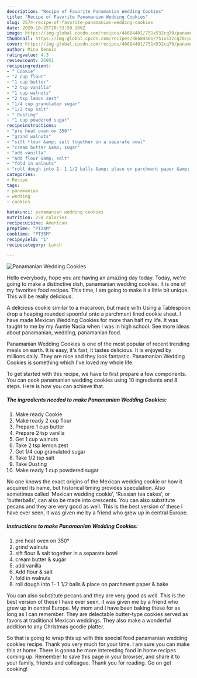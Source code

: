 ```yaml
---
description: "Recipe of Favorite Panamanian Wedding Cookies"
title: "Recipe of Favorite Panamanian Wedding Cookies"
slug: 2574-recipe-of-favorite-panamanian-wedding-cookies
date: 2020-10-25T20:33:59.186Z
image: https://img-global.cpcdn.com/recipes/46684401/751x532cq70/panamanian-wedding-cookies-recipe-main-photo.jpg
thumbnail: https://img-global.cpcdn.com/recipes/46684401/751x532cq70/panamanian-wedding-cookies-recipe-main-photo.jpg
cover: https://img-global.cpcdn.com/recipes/46684401/751x532cq70/panamanian-wedding-cookies-recipe-main-photo.jpg
author: Mina Dennis
ratingvalue: 4.3
reviewcount: 25951
recipeingredient:
- " Cookie"
- "2 cup flour"
- "1 cup butter"
- "2 tsp vanilla"
- "1 cup walnuts"
- "2 tsp lemon zest"
- "1/4 cup granulated sugar"
- "1/2 tsp salt"
- " Dusting"
- "1 cup powdered sugar"
recipeinstructions:
- "pre heat oven on 350°"
- "grind walnuts"
- "sift flour &amp; salt together in a separate bowl"
- "cream butter &amp; sugar"
- "add vanilla"
- "Add flour &amp; salt"
- "fold in walnuts"
- "roll dough into 1- 1 1/2 balls &amp; place on parchment paper &amp; bake"
categories:
- Recipe
tags:
- panamanian
- wedding
- cookies

katakunci: panamanian wedding cookies 
nutrition: 258 calories
recipecuisine: American
preptime: "PT24M"
cooktime: "PT35M"
recipeyield: "1"
recipecategory: Lunch

---
```



![Panamanian Wedding Cookies](https://img-global.cpcdn.com/recipes/46684401/751x532cq70/panamanian-wedding-cookies-recipe-main-photo.jpg)

Hello everybody, hope you are having an amazing day today. Today, we're going to make a distinctive dish, panamanian wedding cookies. It is one of my favorites food recipes. This time, I am going to make it a little bit unique. This will be really delicious.

A delicious cookie similar to a macaroon, but made with Using a Tablespoon drop a heaping rounded spoonful onto a parchment lined cookie sheet. I have made Mexican Wedding Cookies for more than half my life. It was taught to me by my Auntie Nacia when I was in high school. See more ideas about panamanian, wedding, panamanian food.

Panamanian Wedding Cookies is one of the most popular of recent trending meals on earth. It is easy, it's fast, it tastes delicious. It is enjoyed by millions daily. They are nice and they look fantastic. Panamanian Wedding Cookies is something which I've loved my whole life.


To get started with this recipe, we have to first prepare a few components. You can cook panamanian wedding cookies using 10 ingredients and 8 steps. Here is how you can achieve that.

<!--inarticleads1-->

##### The ingredients needed to make Panamanian Wedding Cookies:

1. Make ready  Cookie
1. Make ready 2 cup flour
1. Prepare 1 cup butter
1. Prepare 2 tsp vanilla
1. Get 1 cup walnuts
1. Take 2 tsp lemon zest
1. Get 1/4 cup granulated sugar
1. Take 1/2 tsp salt
1. Take  Dusting
1. Make ready 1 cup powdered sugar


No one knows the exact origins of the Mexican wedding cookie or how it acquired its name, but historical timing provides speculation. Also sometimes called &#39;Mexican wedding cookie&#39;, &#39;Russian tea cakes&#39;, or &#39;butterballs&#39;, can also be made into crescents. You can also substitute pecans and they are very good as well. This is the best version of these I have ever seen, it was given me by a friend who grew up in central Europe. 

<!--inarticleads2-->

##### Instructions to make Panamanian Wedding Cookies:

1. pre heat oven on 350°
1. grind walnuts
1. sift flour &amp; salt together in a separate bowl
1. cream butter &amp; sugar
1. add vanilla
1. Add flour &amp; salt
1. fold in walnuts
1. roll dough into 1- 1 1/2 balls &amp; place on parchment paper &amp; bake


You can also substitute pecans and they are very good as well. This is the best version of these I have ever seen, it was given me by a friend who grew up in central Europe. My mom and I have been baking these for as long as I can remember. They are delectable butter-type cookies served as favors at traditional Mexican weddings. They also make a wonderful addition to any Christmas goodie platter. 

So that is going to wrap this up with this special food panamanian wedding cookies recipe. Thank you very much for your time. I am sure you can make this at home. There is gonna be more interesting food in home recipes coming up. Remember to save this page in your browser, and share it to your family, friends and colleague. Thank you for reading. Go on get cooking!
